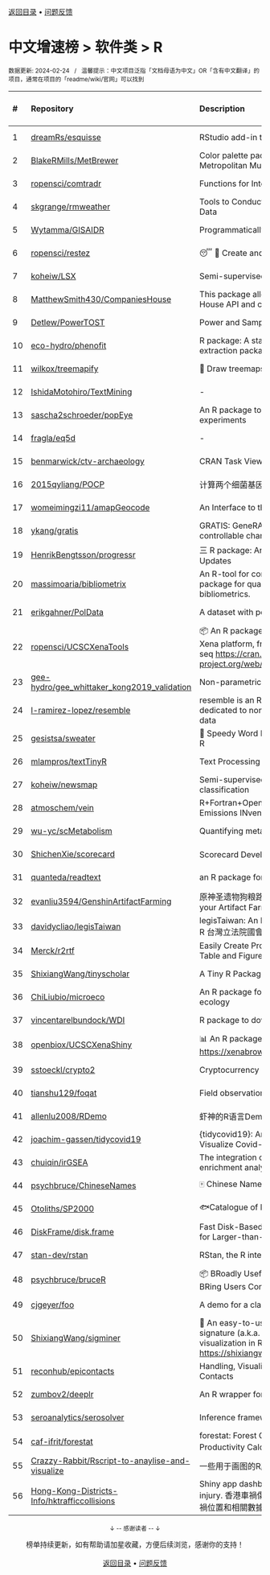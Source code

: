 <a href="https://github.com/GrowingGit/GitHub-Chinese-Top-Charts#github中文排行榜">返回目录</a> • <a href="/content/docs/feedback.md">问题反馈</a>

# 中文增速榜 > 软件类 > R
<sub>数据更新: 2024-02-24&nbsp;&nbsp;&nbsp;/&nbsp;&nbsp;&nbsp;温馨提示：中文项目泛指「文档母语为中文」OR「含有中文翻译」的项目，通常在项目的「readme/wiki/官网」可以找到</sub>

|#|Repository|Description|Stars|Average daily growth|Updated|
|:-|:-|:-|:-|:-|:-|
|1|[dreamRs/esquisse](https://github.com/dreamRs/esquisse)|RStudio add-in to make plots interactively with ggplot2|1719|1|2024-02-22|
|2|[BlakeRMills/MetBrewer](https://github.com/BlakeRMills/MetBrewer)|Color palette package in R inspired by works at the Metropolitan Museum of Art in New York|1021|1|2023-09-30|
|3|[ropensci/comtradr](https://github.com/ropensci/comtradr)|Functions for Interacting with the UN Comtrade API|58|0|2024-02-19|
|4|[skgrange/rmweather](https://github.com/skgrange/rmweather)|Tools to Conduct Meteorological Normalisation on Air Quality Data|44|0|2023-11-21|
|5|[Wytamma/GISAIDR](https://github.com/Wytamma/GISAIDR)|Programmatically interact with the GISAID database.|61|0|2024-02-01|
|6|[ropensci/restez](https://github.com/ropensci/restez)|:sleeping: :open_file_folder: Create and Query a Local Copy of GenBank in R|24|0|2023-10-25|
|7|[koheiw/LSX](https://github.com/koheiw/LSX)|Semi-supervised algorithm for document scaling|52|0|2024-02-21|
|8|[MatthewSmith430/CompaniesHouse](https://github.com/MatthewSmith430/CompaniesHouse)|This package allows to extract data from the Companies House API and create interlocking directorates networks|25|0|2024-01-19|
|9|[Detlew/PowerTOST](https://github.com/Detlew/PowerTOST)|Power and Sample Size for (Bio)Equivalence Studies|17|0|2024-02-20|
|10|[eco-hydro/phenofit](https://github.com/eco-hydro/phenofit)|R package: A state-of-the-art Vegetation Phenology extraction package, phenofit|66|0|2024-01-23|
|11|[wilkox/treemapify](https://github.com/wilkox/treemapify)|🌳 Draw treemaps in ggplot2|207|0|2023-10-17|
|12|[IshidaMotohiro/TextMining](https://github.com/IshidaMotohiro/TextMining)|-|18|0|2023-11-02|
|13|[sascha2schroeder/popEye](https://github.com/sascha2schroeder/popEye)|An R package to analyze eye-tracking data from reading experiments|17|0|2024-01-03|
|14|[fragla/eq5d](https://github.com/fragla/eq5d)|-|19|0|2024-02-16|
|15|[benmarwick/ctv-archaeology](https://github.com/benmarwick/ctv-archaeology)|CRAN Task View: Archaeological Science|141|0|2024-01-31|
|16|[2015qyliang/POCP](https://github.com/2015qyliang/POCP)|计算两个细菌基因组之间的核心蛋白相似性|5|0|2023-09-06|
|17|[womeimingzi11/amapGeocode](https://github.com/womeimingzi11/amapGeocode)|An Interface to the AutoNavi Maps API Geocoding Services|11|0|2023-10-31|
|18|[ykang/gratis](https://github.com/ykang/gratis)|GRATIS: GeneRAting TIme Series with diverse and controllable characteristics|75|0|2023-08-29|
|19|[HenrikBengtsson/progressr](https://github.com/HenrikBengtsson/progressr)|三 R package: An Inclusive, Unifying API for Progress Updates|272|0|2023-12-12|
|20|[massimoaria/bibliometrix](https://github.com/massimoaria/bibliometrix)|An R-tool for comprehensive science mapping analysis. A package for quantitative research in scientometrics and bibliometrics.|444|0|2024-02-23|
|21|[erikgahner/PolData](https://github.com/erikgahner/PolData)|A dataset with political datasets|492|0|2024-02-20|
|22|[ropensci/UCSCXenaTools](https://github.com/ropensci/UCSCXenaTools)|:package: An R package for accessing genomics data from UCSC Xena platform, from cancer multi-omics to single-cell RNA-seq https://cran.r-project.org/web/packages/UCSCXenaTools/|94|0|2024-01-13|
|23|[gee-hydro/gee_whittaker_kong2019_validation](https://github.com/gee-hydro/gee_whittaker_kong2019_validation)|Non-parametric weighted Whittaker smoothing|31|0|2023-09-17|
|24|[l-ramirez-lopez/resemble](https://github.com/l-ramirez-lopez/resemble)|resemble is an R package which implements functions dedicated to non-linear modelling of complex spectroscopy data|18|0|2024-02-16|
|25|[gesistsa/sweater](https://github.com/gesistsa/sweater)|👚 Speedy Word Embedding Association Test & Extras using R|27|0|2023-11-10|
|26|[mlampros/textTinyR](https://github.com/mlampros/textTinyR)|Text Processing for Small or Big Data Files in R|38|0|2023-12-05|
|27|[koheiw/newsmap](https://github.com/koheiw/newsmap)|Semi-supervised algorithm for geographical document classification|56|0|2024-02-23|
|28|[atmoschem/vein](https://github.com/atmoschem/vein)| R+Fortran+OpenMP package to estimate Vehicular Emissions INventories VEIN. |42|0|2024-01-21|
|29|[wu-yc/scMetabolism](https://github.com/wu-yc/scMetabolism)|Quantifying metabolism activity at the single-cell resolution|75|0|2024-02-08|
|30|[ShichenXie/scorecard](https://github.com/ShichenXie/scorecard)|Scorecard Development in R, 评分卡|156|0|2023-09-14|
|31|[quanteda/readtext](https://github.com/quanteda/readtext)|an R package for reading text files|113|0|2024-02-23|
|32|[evanliu3594/GenshinArtifactFarming](https://github.com/evanliu3594/GenshinArtifactFarming)|原神圣遗物狗粮路线规划装置   Planning tools for customizing your Artifact Farming Route in Genshin Impact|5|0|2023-12-27|
|33|[davidycliao/legisTaiwan](https://github.com/davidycliao/legisTaiwan)|legisTaiwan: An Interface to Access Taiwan Legislative API in R 台灣立法院國會系統 API |22|0|2023-10-31|
|34|[Merck/r2rtf](https://github.com/Merck/r2rtf)|Easily Create Production-Ready Rich Text Format (RTF) Table and Figure|71|0|2024-02-08|
|35|[ShixiangWang/tinyscholar](https://github.com/ShixiangWang/tinyscholar)|A Tiny R Package to Get and Show Google Scholar Profile|8|0|2024-01-05|
|36|[ChiLiubio/microeco](https://github.com/ChiLiubio/microeco)|An R package for data analysis in microbial community ecology|159|0|2024-02-18|
|37|[vincentarelbundock/WDI](https://github.com/vincentarelbundock/WDI)|R package to download World Bank data|195|0|2023-11-23|
|38|[openbiox/UCSCXenaShiny](https://github.com/openbiox/UCSCXenaShiny)|📊 An R package for interactively exploring UCSC Xena https://xenabrowser.net/datapages/|83|0|2024-02-23|
|39|[sstoeckl/crypto2](https://github.com/sstoeckl/crypto2)|Cryptocurrency Market Data|43|0|2024-01-29|
|40|[tianshu129/foqat](https://github.com/tianshu129/foqat)|Field observation quick analysis toolkit|31|0|2023-10-01|
|41|[allenlu2008/RDemo](https://github.com/allenlu2008/RDemo)|虾神的R语言Demo|35|0|2023-09-05|
|42|[joachim-gassen/tidycovid19](https://github.com/joachim-gassen/tidycovid19)|{tidycovid19}: An R Package to Download, Tidy and Visualize Covid-19 Related Data|145|0|2024-02-23|
|43|[chuiqin/irGSEA](https://github.com/chuiqin/irGSEA)|The integration of single cell rank-based gene set enrichment analysis|72|0|2024-01-02|
|44|[psychbruce/ChineseNames](https://github.com/psychbruce/ChineseNames)|🀄 Chinese Name Database (1930-2008).|130|0|2023-09-27|
|45|[Otoliths/SP2000](https://github.com/Otoliths/SP2000)|🐟Catalogue of Life toolkit for R|12|0|2023-11-29|
|46|[DiskFrame/disk.frame](https://github.com/DiskFrame/disk.frame)|Fast Disk-Based Parallelized Data Manipulation Framework for Larger-than-RAM Data|589|0|2024-02-05|
|47|[stan-dev/rstan](https://github.com/stan-dev/rstan)|RStan, the R interface to Stan|991|0|2024-02-19|
|48|[psychbruce/bruceR](https://github.com/psychbruce/bruceR)|📦 BRoadly Useful Convenient and Efficient R functions that BRing Users Concise and Elegant R data analyses.|142|0|2023-10-01|
|49|[cjgeyer/foo](https://github.com/cjgeyer/foo)|A demo for a class|34|0|2024-01-23|
|50|[ShixiangWang/sigminer](https://github.com/ShixiangWang/sigminer)|🌲 An easy-to-use and scalable toolkit for genomic alteration signature (a.k.a. mutational signature) analysis and visualization in R https://shixiangwang.github.io/sigminer/reference/index.html|127|0|2024-01-03|
|51|[reconhub/epicontacts](https://github.com/reconhub/epicontacts)|Handling, Visualisation and Analysis of Epidemiological Contacts|14|0|2024-02-15|
|52|[zumbov2/deeplr](https://github.com/zumbov2/deeplr)|An R wrapper for the DeepL Translator API|34|0|2023-11-03|
|53|[seroanalytics/serosolver](https://github.com/seroanalytics/serosolver)|Inference framework for serological data|14|0|2024-01-29|
|54|[caf-ifrit/forestat](https://github.com/caf-ifrit/forestat)|forestat: Forest Carbon Sequestration and Potential Productivity Calculation 森林碳汇计量和潜力计算|6|0|2024-02-20|
|55|[Crazzy-Rabbit/Rscript-to-anaylise-and-visualize](https://github.com/Crazzy-Rabbit/Rscript-to-anaylise-and-visualize)|一些用于画图的R脚本|7|0|2024-01-12|
|56|[Hong-Kong-Districts-Info/hktrafficcollisions](https://github.com/Hong-Kong-Districts-Info/hktrafficcollisions)|Shiny app dashboard of HK traffic collisions that result in injury.   香港車禍傷亡資料庫：利用互動地圖和儀表版，將香港車禍位置和相關數據可視化。|6|0|2024-01-20|

<div align="center">
    <p><sub>↓ -- 感谢读者 -- ↓</sub></p>
    榜单持续更新，如有帮助请加星收藏，方便后续浏览，感谢你的支持！
</div>

<br/>

<div align="center"><a href="https://github.com/GrowingGit/GitHub-Chinese-Top-Charts#github中文排行榜">返回目录</a> • <a href="/content/docs/feedback.md">问题反馈</a></div>
